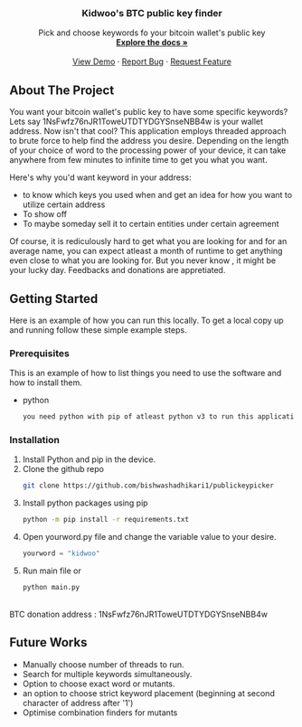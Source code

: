 


<!-- PROJECT LOGO -->
<br />
<div align="center">


  <h3 align="center">Kidwoo's BTC public key finder</h3>

  <p align="center">
    Pick and choose keywords fo your bitcoin wallet's public key
    <br />
    <a href="#"><strong>Explore the docs »</strong></a>
    <br />
    <br />
    <a href="https://github.com/othneildrew/Best-README-Template">View Demo</a>
    ·
    <a href="https://github.com/bishwashadhikari1/publickeypicker/issues">Report Bug</a>
    ·
    <a href="https://github.com/bishwashadhikari1/publickeypicker/pulls">Request Feature</a>
  </p>
</div>

<!-- ABOUT THE PROJECT -->
## About The Project


You want your bitcoin wallet's public key to have some specific keywords? Lets say  1NsFwfz76nJR1ToweUTDTYDGYSnseNBB4w is your wallet address. Now isn't that cool? This application employs threaded approach to brute force to help find the address you desire. Depending on the length of your choice of word to the processing power of your device, it can take anywhere from few minutes to infinite time to get you what you want.

Here's why you'd want keyword in your address:
* to know which keys you used when and get an idea for how you want to utilize certain address
* To show off
* To maybe someday sell it to certain entities under certain agreement

Of course, it is rediculously hard to get what you are looking for and for an average name, you can expect atleast a month of runtime to get anything even close to what you are looking for. But you never know , it might be your lucky day. Feedbacks and donations are appretiated.



<!-- GETTING STARTED -->
## Getting Started

Here is an example of how you can run this locally.
To get a local copy up and running follow these simple example steps.

### Prerequisites

This is an example of how to list things you need to use the software and how to install them.
* python
  ```sh
  you need python with pip of atleast python v3 to run this application.
  ```

### Installation



1. Install Python and pip in the device.
2. Clone the github repo
   ```sh
   git clone https://github.com/bishwashadhikari1/publickeypicker
   ```
3. Install python packages using pip
   ```sh
   python -m pip install -r requirements.txt
   ```
4. Open yourword.py file and change the variable value to your desire.
   ```py
   yourword = "kidwoo"
   ```
5. Run main file or
   ```sh
   python main.py
   ```
<br />
BTC donation address : 1NsFwfz76nJR1ToweUTDTYDGYSnseNBB4w

<br />

## Future Works
* Manually choose number of threads to run.
* Search for multiple keywords simultaneously.
* Option to choose exact word or mutants.
* an option to choose strict keyword placement (beginning at second character of address after '1')
* Optimise combination finders for mutants
